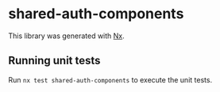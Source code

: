 # shared-auth-components

This library was generated with [Nx](https://nx.dev).

## Running unit tests

Run `nx test shared-auth-components` to execute the unit tests.
